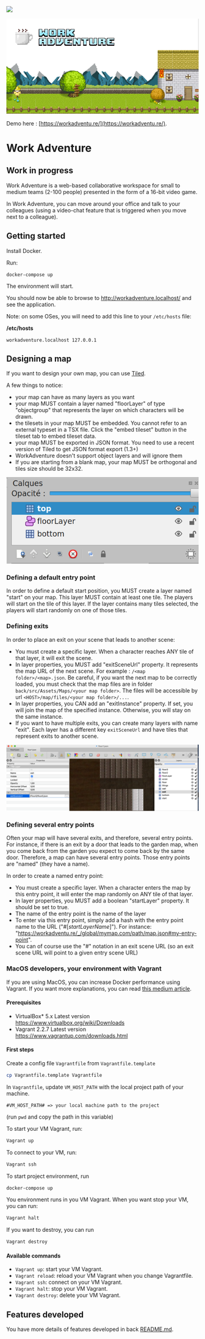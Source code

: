 ![](https://github.com/thecodingmachine/workadventure/workflows/Continuous%20Integration/badge.svg)

![WorkAdventure landscape image](README-INTRO.jpg)

Demo here : [https://workadventu.re/](https://workadventu.re/).

# Work Adventure

## Work in progress

Work Adventure is a web-based collaborative workspace for small to medium teams (2-100 people) presented in the form of a
16-bit video game.

In Work Adventure, you can move around your office and talk to your colleagues (using a video-chat feature that is
triggered when you move next to a colleague).


## Getting started

Install Docker.

Run:

```
docker-compose up
```

The environment will start.

You should now be able to browse to http://workadventure.localhost/ and see the application.

Note: on some OSes, you will need to add this line to your `/etc/hosts` file:

**/etc/hosts**
```
workadventure.localhost 127.0.0.1
```

## Designing a map

If you want to design your own map, you can use [Tiled](https://www.mapeditor.org/).

A few things to notice:

- your map can have as many layers as you want
- your map MUST contain a layer named "floorLayer" of type "objectgroup" that represents the layer on which characters will be drawn.
- the tilesets in your map MUST be embedded. You cannot refer to an external typeset in a TSX file. Click the "embed tileset" button in the tileset tab to embed tileset data.
- your map MUST be exported in JSON format. You need to use a recent version of Tiled to get JSON format export (1.3+)
- WorkAdventure doesn't support object layers and will ignore them
- If you are starting from a blank map, your map MUST be orthogonal and tiles size should be 32x32. 

![](doc/images/tiled_screenshot_1.png)

### Defining a default entry point

In order to define a default start position, you MUST create a layer named "start" on your map.
This layer MUST contain at least one tile. The players will start on the tile of this layer.
If the layer contains many tiles selected, the players will start randomly on one of those tiles.

### Defining exits

In order to place an exit on your scene that leads to another scene:

- You must create a specific layer. When a character reaches ANY tile of that layer, it will exit the scene.
- In layer properties, you MUST add "exitSceneUrl" property. It represents the map URL of the next scene. For example : `/<map folder>/<map>.json`. Be careful, if you want the next map to be correctly loaded, you must check that the map files are in folder `back/src/Assets/Maps/<your map folder>`. The files will be accessible by url `<HOST>/map/files/<your map folder>/...`.
- In layer properties, you CAN add an "exitInstance" property. If set, you will join the map of the specified instance. Otherwise, you will stay on the same instance.
- If you want to have multiple exits, you can create many layers with name "exit". Each layer has a different key `exitSceneUrl` and have tiles that represent exits to another scene.

![](doc/images/exit_layer_map.png)

### Defining several entry points

Often your map will have several exits, and therefore, several entry points. For instance, if there
is an exit by a door that leads to the garden map, when you come back from the garden you expect to
come back by the same door. Therefore, a map can have several entry points.
Those entry points are "named" (they have a name).

In order to create a named entry point:

- You must create a specific layer. When a character enters the map by this entry point, it will enter the map randomly on ANY tile of that layer.
- In layer properties, you MUST add a boolean "startLayer" property. It should be set to true.
- The name of the entry point is the name of the layer
- To enter via this entry point, simply add a hash with the entry point name to the URL ("#[*startLayerName*]"). For instance: "https://workadventu.re/_/global/mymap.com/path/map.json#my-entry-point".
- You can of course use the "#" notation in an exit scene URL (so an exit scene URL will point to a given entry scene URL)


### MacOS developers, your environment with Vagrant

If you are using MacOS, you can increase Docker performance using Vagrant. If you want more explanations, you can read [this medium article](https://medium.com/better-programming/vagrant-to-increase-docker-performance-with-macos-25b354b0c65c).

#### Prerequisites

- VirtualBox*	5.x	Latest version	https://www.virtualbox.org/wiki/Downloads
- Vagrant	2.2.7	Latest version	https://www.vagrantup.com/downloads.html

#### First steps

Create a config file `Vagrantfile` from `Vagrantfile.template`

```bash
cp Vagrantfile.template Vagrantfile
```

In `Vagrantfile`, update `VM_HOST_PATH` with the local project path of your machine.

```
#VM_HOST_PATH# => your local machine path to the project

```

(run `pwd` and copy the path in this variable)

To start your VM Vagrant, run:

```bash
Vagrant up
```

To connect to your VM, run:


```bash
Vagrant ssh
```

To start project environment, run

```bash
docker-compose up
```

You environment runs in you VM Vagrant. When you want stop your VM, you can run:

````bash
Vagrant halt
````

If you want to destroy, you can run

````bash
Vagrant destroy
````

#### Available commands

* `Vagrant up`: start your VM Vagrant.
* `Vagrant reload`: reload your VM Vagrant when you change Vagrantfile.
* `Vagrant ssh`: connect on your VM Vagrant.
* `Vagrant halt`: stop your VM Vagrant.
* `Vagrant destroy`: delete your VM Vagrant.

## Features developed
You have more details of features developed in back [README.md](./back/README.md).
